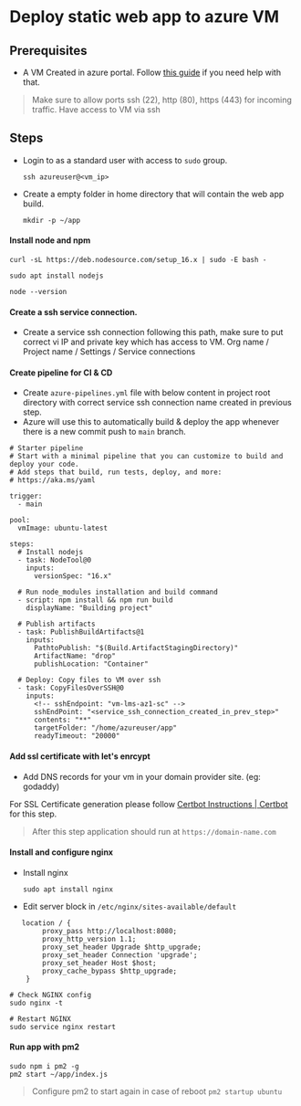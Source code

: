 # Deploy static web app to azure VM

## Prerequisites

- A VM Created in azure portal. Follow [this guide](https://learn.microsoft.com/en-us/azure/virtual-machines/linux/quick-create-portal) if you need help with that.

> Make sure to allow ports ssh (22), http (80), https (443) for incoming traffic.
> Have access to VM via ssh

## Steps

- Login to as a standard user with access to `sudo` group.

  `ssh azureuser@<vm_ip>`

- Create a empty folder in home directory that will contain the web app build.

  `mkdir -p ~/app`

#### Install node and npm

```
curl -sL https://deb.nodesource.com/setup_16.x | sudo -E bash -

sudo apt install nodejs

node --version
```

#### Create a ssh service connection.

- Create a service ssh connection following this path, make sure to put correct vi IP and private key which has access to VM.
  Org name / Project name / Settings / Service connections

#### Create pipeline for CI & CD

- Create `azure-pipelines.yml` file with below content in project root directory with correct service ssh connection name created in previous step.
- Azure will use this to automatically build & deploy the app whenever there is a new commit push to `main` branch.

```
# Starter pipeline
# Start with a minimal pipeline that you can customize to build and deploy your code.
# Add steps that build, run tests, deploy, and more:
# https://aka.ms/yaml

trigger:
  - main

pool:
  vmImage: ubuntu-latest

steps:
  # Install nodejs
  - task: NodeTool@0
    inputs:
      versionSpec: "16.x"

  # Run node_modules installation and build command
  - script: npm install && npm run build
    displayName: "Building project"

  # Publish artifacts
  - task: PublishBuildArtifacts@1
    inputs:
      PathtoPublish: "$(Build.ArtifactStagingDirectory)"
      ArtifactName: "drop"
      publishLocation: "Container"

  # Deploy: Copy files to VM over ssh
  - task: CopyFilesOverSSH@0
    inputs:
      <!-- sshEndpoint: "vm-lms-az1-sc" -->
      sshEndPoint: "<service_ssh_connection_created_in_prev_step>"
      contents: "**"
      targetFolder: "/home/azureuser/app"
      readyTimeout: "20000"

```

#### Add ssl certificate with let's enrcypt

- Add DNS records for your vm in your domain provider site. (eg: godaddy)

For SSL Certificate generation please follow [Certbot Instructions | Certbot](https://certbot.eff.org/instructions?ws=nginx&os=ubuntufocal) for this step.

> After this step application should run at `https://domain-name.com`

#### Install and configure nginx

- Install nginx

  `sudo apt install nginx`

- Edit server block in `/etc/nginx/sites-available/default`

```
   location / {
        proxy_pass http://localhost:8080;
        proxy_http_version 1.1;
        proxy_set_header Upgrade $http_upgrade;
        proxy_set_header Connection 'upgrade';
        proxy_set_header Host $host;
        proxy_cache_bypass $http_upgrade;
    }
```

```
# Check NGINX config
sudo nginx -t

# Restart NGINX
sudo service nginx restart
```

#### Run app with pm2

```
sudo npm i pm2 -g
pm2 start ~/app/index.js
```

> Configure pm2 to start again in case of reboot `pm2 startup ubuntu`
